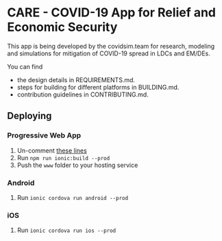 # CARE - COVID-19 App for Relief and Economic Security

This app is being developed by the covidsim.team for research, modeling and simulations for mitigation of COVID-19 spread in LDCs and EM/DEs.

You can find 
- the design details in REQUIREMENTS.md.
- steps for building for different platforms in BUILDING.md.
- contribution guidelines in CONTRIBUTING.md.

## Deploying

### Progressive Web App

1. Un-comment [these lines](https://github.com/ionic-team/ionic2-app-base/blob/master/src/index.html#L21)
2. Run `npm run ionic:build --prod`
3. Push the `www` folder to your hosting service

### Android

1. Run `ionic cordova run android --prod`

### iOS

1. Run `ionic cordova run ios --prod`
